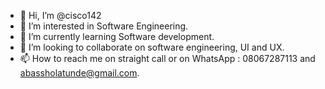 - 👋 Hi, I’m @cisco142
- 👀 I’m interested in Software Engineering. 
- 🌱 I’m currently learning Software development. 
- 💞️ I’m looking to collaborate on software engineering, UI and UX.
- 📫 How to reach me on straight call or on WhatsApp : 08067287113 and  abassholatunde@gmail.com.

<!---
cisco142/cisco142 is a ✨ special ✨ repository because its `README.md` (this file) appears on your GitHub profile.
You can click the Preview link to take a look at your changes.
--->
